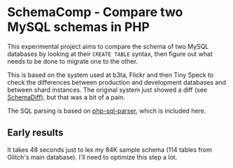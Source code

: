 # SchemaComp - Compare two MySQL schemas in PHP

This experimental project aims to compare the schema of two MySQL databases by looking at 
their `CREATE TABLE` syntax, then figure out what needs to be done to migrate one to the 
other.

This is based on the system used at b3ta, Flickr and then Tiny Speck to check the differences
between production and development databases and between shard instances. The original system 
just showed a diff (see [SchemaDiff](https://github.com/iamcal/SchemaDiff)), but that was a bit
of a pain.

The SQL parsing is based on [php-sql-parser](http://code.google.com/p/php-sql-parser/), which is 
included here.


## Early results

It takes 48 seconds just to lex my 84K sample schema (114 tables from Glitch's main database).
I'll need to optimize this step a lot.

